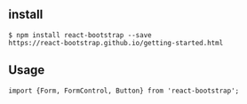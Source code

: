 ## install
    $ npm install react-bootstrap --save
    https://react-bootstrap.github.io/getting-started.html
## Usage   
    import {Form, FormControl, Button} from 'react-bootstrap';
    